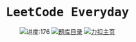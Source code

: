 <h1 align="center"><samp>LeetCode Everyday</samp></h1>

<p align="center">
<!-- TOPICS COUNT START -->
<img src="https://img.shields.io/badge/-进度:176-green" alt="进度:176">
<!-- TOPICS COUNT END -->
<a href="./assets/docs/TOPICS.md"><img src="https://img.shields.io/badge/-题库目录-blue" alt="题库目录"></a>
<a href="https://leetcode.cn/u/pengyw97/"><img src="https://img.shields.io/badge/-力扣主页-yellow" alt="力扣主页"></a>
</p>
